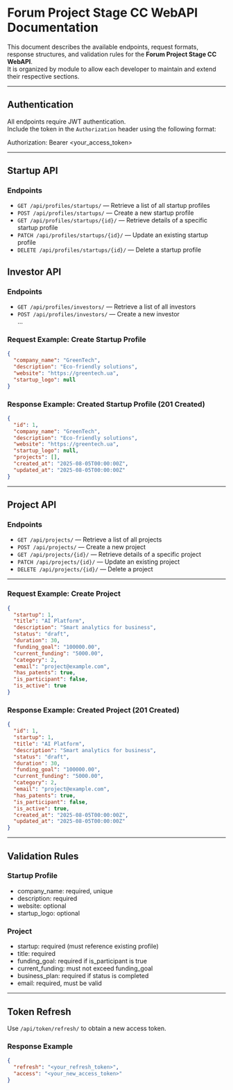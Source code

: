 # Forum Project Stage CC WebAPI Documentation

This document describes the available endpoints, request formats, response structures, and validation rules for the **Forum Project Stage CC WebAPI**.  
It is organized by module to allow each developer to maintain and extend their respective sections.

---

## Authentication

All endpoints require JWT authentication.  
Include the token in the `Authorization` header using the following format:

Authorization: Bearer <your_access_token>

---

## Startup API

### Endpoints

- `GET /api/profiles/startups/` — Retrieve a list of all startup profiles  
- `POST /api/profiles/startups/` — Create a new startup profile  
- `GET /api/profiles/startups/{id}/` — Retrieve details of a specific startup profile  
- `PATCH /api/profiles/startups/{id}/` — Update an existing startup profile  
- `DELETE /api/profiles/startups/{id}/` — Delete a startup profile  

## Investor API

### Endpoints

- `GET /api/profiles/investors/` — Retrieve a list of all investors  
- `POST /api/profiles/investors/` — Create a new investor  
...

### Request Example: Create Startup Profile

```json
{
  "company_name": "GreenTech",
  "description": "Eco-friendly solutions",
  "website": "https://greentech.ua",
  "startup_logo": null
}
```

### Response Example: Created Startup Profile (201 Created)

```json
{
  "id": 1,
  "company_name": "GreenTech",
  "description": "Eco-friendly solutions",
  "website": "https://greentech.ua",
  "startup_logo": null,
  "projects": [],
  "created_at": "2025-08-05T00:00:00Z",
  "updated_at": "2025-08-05T00:00:00Z"
}
```

---

## Project API

### Endpoints

- `GET /api/projects/` — Retrieve a list of all projects  
- `POST /api/projects/` — Create a new project  
- `GET /api/projects/{id}/` — Retrieve details of a specific project  
- `PATCH /api/projects/{id}/` — Update an existing project  
- `DELETE /api/projects/{id}/` — Delete a project  

---

### Request Example: Create Project

```json
{
  "startup": 1,
  "title": "AI Platform",
  "description": "Smart analytics for business",
  "status": "draft",
  "duration": 30,
  "funding_goal": "100000.00",
  "current_funding": "5000.00",
  "category": 2,
  "email": "project@example.com",
  "has_patents": true,
  "is_participant": false,
  "is_active": true
}
```

### Response Example: Created Project (201 Created)

```json
{
  "id": 1,
  "startup": 1,
  "title": "AI Platform",
  "description": "Smart analytics for business",
  "status": "draft",
  "duration": 30,
  "funding_goal": "100000.00",
  "current_funding": "5000.00",
  "category": 2,
  "email": "project@example.com",
  "has_patents": true,
  "is_participant": false,
  "is_active": true,
  "created_at": "2025-08-05T00:00:00Z",
  "updated_at": "2025-08-05T00:00:00Z"
}
```

---

## Validation Rules

### Startup Profile

- company_name: required, unique  
- description: required  
- website: optional  
- startup_logo: optional  

### Project

- startup: required (must reference existing profile)  
- title: required  
- funding_goal: required if is_participant is true  
- current_funding: must not exceed funding_goal  
- business_plan: required if status is completed  
- email: required, must be valid  

---

## Token Refresh

Use `/api/token/refresh/` to obtain a new access token.

### Response Example

```json
{
  "refresh": "<your_refresh_token>",
  "access": "<your_new_access_token>"
}
```